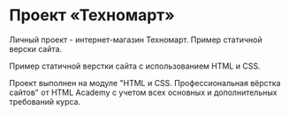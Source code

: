 # Проект «Техномарт»

Личный проект - интернет-магазин Техномарт. Пример статичной верски сайта.

Пример статичной верстки сайта с использованием HTML и CSS.

Проект выполнен на модуле "HTML и CSS. Профессиональная вёрстка сайтов" от HTML Academy с учетом всех основных и дополнительных требований курса.
